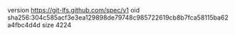 version https://git-lfs.github.com/spec/v1
oid sha256:304c585acf3e3ea129898de79748c985722619cb8b7fca58115ba62a4fbc4d4d
size 4224
